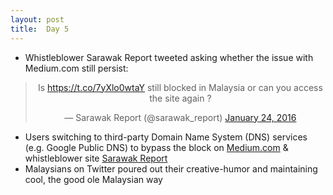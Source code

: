 ```yaml
---
layout: post
title:  Day 5
---
```


- Whistleblower Sarawak Report tweeted asking whether the issue with Medium.com still persist: 

<center>
<blockquote class="twitter-tweet" lang="en"><p lang="en" dir="ltr">Is <a href="https://t.co/7yXlo0wtaY">https://t.co/7yXlo0wtaY</a> still blocked in Malaysia or can you access the site again ?</p> &mdash; Sarawak Report (@sarawak_report) <a href="https://twitter.com/sarawak_report/status/691279431227305984">January 24, 2016</a></blockquote>
</center>

- Users switching to third-party Domain Name System (DNS) services (e.g. Google Public DNS) to bypass the block on <a href="https://medium.com" target="_blank">Medium.com</a> &amp; whistleblower site <a href="http://sarawakreport.org" target="_blank">Sarawak Report</a>
- Malaysians on Twitter poured out their creative-humor and maintaining cool, the good ole Malaysian way


